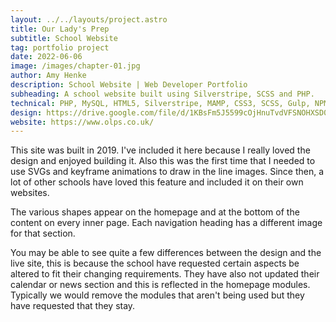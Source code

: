 ```yaml
---
layout: ../../layouts/project.astro
title: Our Lady's Prep
subtitle: School Website
tag: portfolio project
date: 2022-06-06
image: /images/chapter-01.jpg
author: Amy Henke
description: School Website | Web Developer Portfolio
subheading: A school website built using Silverstripe, SCSS and PHP.
technical: PHP, MySQL, HTML5, Silverstripe, MAMP, CSS3, SCSS, Gulp, NPM, Javascript, JQuery, Plesk, Adobe Illustrator, InDesign, Photoshop
design: https://drive.google.com/file/d/1KBsFm5J5599cOjHnuTvdVFSNOHXSD0__/view?usp=sharing
website: https://www.olps.co.uk/
---
```


This site was built in 2019. I've included it here because I really loved the design and enjoyed building it. Also this was the first time that I needed to use SVGs and keyframe animations to draw in the line images. Since then, a lot of other schools have loved this feature and included it on their own websites.

The various shapes appear on the homepage and at the bottom of the content on every inner page. Each navigation heading has a different image for that section.

You may be able to see quite a few differences between the design and the live site, this is because the school have requested certain aspects be altered to fit their changing requirements. They have also not updated their calendar or news section and this is reflected in the homepage modules. Typically we would remove the modules that aren't being used but they have requested that they stay.
